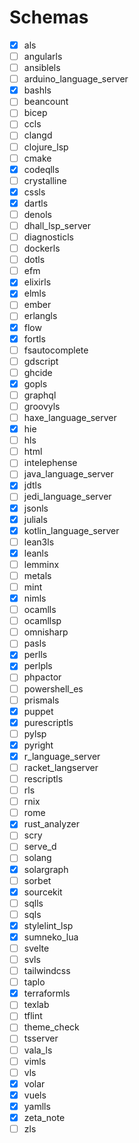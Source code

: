 # Schemas

- [x] als
- [ ] angularls
- [ ] ansiblels
- [ ] arduino_language_server
- [x] bashls
- [ ] beancount
- [ ] bicep
- [ ] ccls
- [ ] clangd
- [ ] clojure_lsp
- [ ] cmake
- [x] codeqlls
- [ ] crystalline
- [x] cssls
- [x] dartls
- [ ] denols
- [ ] dhall_lsp_server
- [ ] diagnosticls
- [ ] dockerls
- [ ] dotls
- [ ] efm
- [x] elixirls
- [x] elmls
- [ ] ember
- [ ] erlangls
- [x] flow
- [x] fortls
- [ ] fsautocomplete
- [ ] gdscript
- [ ] ghcide
- [x] gopls
- [ ] graphql
- [ ] groovyls
- [ ] haxe_language_server
- [x] hie
- [ ] hls
- [ ] html
- [ ] intelephense
- [ ] java_language_server
- [x] jdtls
- [ ] jedi_language_server
- [x] jsonls
- [x] julials
- [x] kotlin_language_server
- [ ] lean3ls
- [x] leanls
- [ ] lemminx
- [ ] metals
- [ ] mint
- [x] nimls
- [ ] ocamlls
- [ ] ocamllsp
- [ ] omnisharp
- [ ] pasls
- [x] perlls
- [x] perlpls
- [ ] phpactor
- [ ] powershell_es
- [ ] prismals
- [x] puppet
- [x] purescriptls
- [ ] pylsp
- [x] pyright
- [x] r_language_server
- [ ] racket_langserver
- [ ] rescriptls
- [ ] rls
- [ ] rnix
- [ ] rome
- [x] rust_analyzer
- [ ] scry
- [ ] serve_d
- [ ] solang
- [x] solargraph
- [ ] sorbet
- [x] sourcekit
- [ ] sqlls
- [ ] sqls
- [x] stylelint_lsp
- [x] sumneko_lua
- [ ] svelte
- [ ] svls
- [ ] tailwindcss
- [ ] taplo
- [x] terraformls
- [ ] texlab
- [ ] tflint
- [ ] theme_check
- [ ] tsserver
- [ ] vala_ls
- [ ] vimls
- [ ] vls
- [x] volar
- [x] vuels
- [x] yamlls
- [x] zeta_note
- [ ] zls